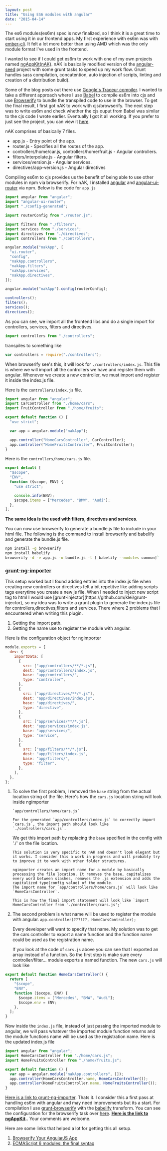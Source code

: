 ```yaml
---
layout: post
title: "Using ES6 modules with angular"
date: "2015-04-14"
---
```


The es6 modules(es6m) spec is now finalized, so I think it is a great time to start using it in our frontend apps. My first experience with es6m was with [ember-cli](http://www.ember-cli.com/). It felt a lot more better than using AMD which was the only module format I've used in the frontend.

I wanted to see if I could get es6m to work with one of my own projects named [ngAppKit(nAK)](https://github.com/blessenm/ng-app-kit/). nAK is basically modified version of the [angular-seed](https://github.com/angular/angular-seed) project with some grunt tasks to speed up my work flow. Grunt handles sass compilation, concatention, auto injection of scripts, linting and creation of a distribution build).

Some of the blog posts out there use [Google's Traceur compiler](https://github.com/google/traceur-compiler). I wanted to take a different approach where I use [Babel](https://babeljs.io/) to compile es6m into cjs and use [Browserify](http://browserify.org/) to bundle the transpiled code to use in the browser. To get the final result, I first got nAK to work with cjs/browserify. The next step was to write es6m and check whether the cjs ouput from Babel was similar to the cjs code I wrote earlier. Eventually I got it all working. If you prefer to just see the project, you can view it [here](https://github.com/blessenm/ng-app-kit/).

nAK comprises of basically 7 files.

- app.js - Entry point of the app.
- router.js - Specifies all the routes of the app.
- controllers/home/car.js, controllers/home/fruit.js - Angular controllers.
- filters/interpolate.js - Angular filters.
- services/version.js - Angular services.
- directives/app-version.js - Angular directives

Compiling es6m to cjs provides us the benefit of being able to use other modules in npm via browserify. For nAK, I installed [angular](https://www.npmjs.com/package/angular) and [angular-ui-router](https://www.npmjs.com/package/angular-ui-router) via npm. Below is the code for `app.js`

```javascript
import angular from "angular";
import "angular-ui-router";
import "./config-generated";

import routerConfig from "./router.js";

import filters from "./filters";
import services from "./services";
import directives from "./directives";
import controllers from "./controllers";

angular.module("nakApp", [
  "ui.router",
  "config",
  "nakApp.controllers",
  "nakApp.filters",
  "nakApp.services",
  "nakApp.directives",
]);

angular.module("nakApp").config(routerConfig);

controllers();
filters();
services();
directives();
```

As you can see, we import all the frontend libs and do a single import for controllers, services, filters and directives.

```javascript
import controllers from "./controllers";
```

transpiles to something like

```javascript
var controllers = require("./controllers");
```

When browserify see's this, it will look for `./controllers/index.js`. This file is where we will import all the controllers we have and register them with angular. Whenever we create a new controller, we must import and register it inside the index.js file.

Here is the `controllers/index.js` file.

```javascript
import angular from "angular";
import CarController from "./home/cars";
import FruitController from "./home/fruits";

export default function () {
  "use strict";

  var app = angular.module("nakApp");

  app.controller("HomeCarsController", CarController);
  app.controller("HomeFruitsController", FruitController);
}
```

Here is the `controllers/home/cars.js` file.

```javascript
export default [
  "$scope",
  "ENV",
  function ($scope, ENV) {
    "use strict";

    console.info(ENV);
    $scope.items = ["Mercedes", "BMW", "Audi"];
  },
];
```

**The same idea is the used with filters, directives and services.**

You can now use browserify to generate a bundle.js file to include in your html file. The following is the command to install browserify and babelify and generate the bundle.js file.

```bash
npm install -g browserify
npm install babelify
browserify -d -e app.js -o bundle.js -t [ babelify --modules common]`
```

<h3><a id="ngimporter" href="https://github.com/blessenm/grunt-ng-importer">grunt-ng-importer</a></h3>
This setup worked but I found adding entries into the index.js file when creating new controllers or directives felt a bit repetitve like adding scripts tags everytime you create a new js file. When I needed to inject new script tag to html I would use [grunt-injector](https://github.com/klei/grunt-injector), so my idea was to write a grunt plugin to generate the index.js file for controllers,directives,filters and services. There where 2 problems that I encountered when writing this plugin.

1.  Getting the import path.
2.  Getting the name use to register the module with angular.

Here is the configuration object for ngimporter

```javascript
module.exports = {
  dev: {
    importData: [
      {
        src: ["app/controllers/**/*.js"],
        dest: "app/controllers/index.js",
        base: "app/controllers/",
        type: "controller",
      },
      {
        src: ["app/directives/**/*.js"],
        dest: "app/directives/index.js",
        base: "app/directives/",
        type: "directive",
      },
      {
        src: ["app/services/**/*.js"],
        dest: "app/services/index.js",
        base: "app/services/",
        type: "service",
      },
      {
        src: ["app/filters/**/*.js"],
        dest: "app/filters/index.js",
        base: "app/filters/",
        type: "filter",
      },
    ],
  },
};
```

1.  To solve the first problem, I removed the `base` string from the actual location string of the file. Here's how the `cars.js` location string will look inside ngimporter

        `app/controllers/home/cars.js`

        For the generated `app/controllers/index.js` to correctly import `cars.js`, the import path should look like `./controllers/cars.js`.

    We get this import path by replacing the `base` specified in the config with './' on the file location.

        This solution is very specific to nAK and doesn't look elegant but it works. I consider this a work in progress and will probably try to improve it to work with other folder structures.

        ngimporter creates an import name for a module by basically processing the file location. It removes the base, capitalizes every word between slashes, removes the .js extension and adds the capitalized type(config value) of the module.
        The import name for `app/controllers/home/cars.js` will look like `HomeCarsController`.

        This is how the final import statement will look like `import HomeCarsController from './controllers/cars.js';`

2.  The second problem is what name will be used to register the module with angular.
    `app.controller(??????, HomeCarsController);`

    Every developer will want to specify that name. My solution was to get the cars controller to export a name function and the function name could be used as the registration name.

    If you look at the code of `cars.js` above you can see that I exported an array instead of a function. So the first step is make sure every controller/filter... module exports a named function. The new `cars.js` will look like

```javascript
export default function HomeCarsController() {
  return [
    "$scope",
    "ENV",
    function ($scope, ENV) {
      $scope.items = ["Mercedes", "BMW", "Audi"];
      $scope.env = ENV;
    },
  ];
}
```

Now inside the `index.js` file, instead of just passing the imported module to angular, we will pass whatever the imported module function returns and the module functions name will be used as the registration name. Here is the updated index.js file

```javascript
import angular from "angular";
import HomeCarsController from "./home/cars.js";
import HomeFruitsController from "./home/fruits.js";

export default function () {
  var app = angular.module("nakApp.controllers", []);
  app.controller(HomeCarsController.name, HomeCarsController());
  app.controller(HomeFruitsController.name, HomeFruitsController());
}
```

[Here is a link to grunt-ng-importer](https://github.com/blessenm/grunt-ng-importer). Thats it. I consider this a first pass at handling es6m with angular and may need improvements but its a start. For compilation I use [grunt-browserify](https://github.com/jmreidy/grunt-browserify) with the [babelify](https://github.com/babel/babelify) transform. You can see the configuration for the browserify task over [here](https://github.com/blessenm/ng-app-kit/blob/master/grunt/tasks/browserify.js). **[Here is the link to ngAppKit](https://github.com/blessenm/ng-app-kit).**. Your comments are welcome.

Here are some links that helped a lot for getting this all setup.

1.  [Browserify Your AngularJS App](https://blog.codecentric.de/en/2014/08/angularjs-browserify/)
2.  [ECMAScript 6 modules: the final syntax
    ](http://www.2ality.com/2014/09/es6-modules-final.html)
